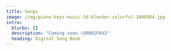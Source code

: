 ```yaml
---
title: Songs
image: /img/piano-keys-music-3d-blender-colorful-1090984.jpg
intro:
  blurbs: []
  description: "Coming soon \U0001F642"
  heading: Digital Song Book
---
```


